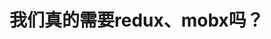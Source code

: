 
# 我们真的需要redux、mobx吗？

<!--
首先我们要明白，Redux 和Mobx都是一个特定时期的产物， 在React没有提供更好的状态管理方法之前，Redux 能够帮助使用React的开发者-把， Mobx也能提供一种全新的状态管理理念。
不过，React 是在持续发展的，光是Context API的改进，几乎就可以取代react-redux和mobx-react的作用。实际上，react-redux 和mobx-react两者的实现都依赖于React的Context功能。
以Redux为例，它相较于React Context还有哪些特点呢?
Redux有更清晰的数据流转过程，配合Redux Devtools的确方便Debug，代价就是我们必须要写哕嗦的action和reducer。
如果我们觉得应用并不需要Redux这样的增强功能，那完全就可以直接使用React的Context。
当然，React 的Context还是过于简单了一-点
-->
